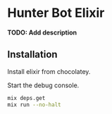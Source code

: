# Hunter Bot Elixir

**TODO: Add description**

## Installation

Install elixir from chocolatey.

Start the debug console.

```bash
mix deps.get
mix run --no-halt
```
